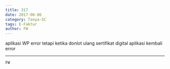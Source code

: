 ```yaml
---
title: 317
date: 2017-06-06
category: Tanya-SC
tags: E-Faktur
author: FW
---
```


aplikasi WP error tetapi ketika donlot ulang sertifikat digital aplikasi kembali error

---



`FW`
